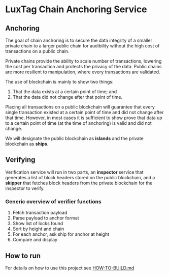 # LuxTag Chain Anchoring Service

## Anchoring

The goal of chain anchoring is to secure the data integrity of a smaller private chain to a larger public chain for audibility without the high cost of transactions on a public chain.

Private chains provide the ability to scale number of transactions, lowering the cost per transaction and protects the privacy of the data. Public chains are more resilient to manipulation, where every transactions are validated.

The use of blockchain is mainly to show two things:

  1. That the data exists at a certain point of time; and
  2. That the data did not change after that point of time.

Placing all transactions on a public blockchain will guarantee that every single transaction existed at a certain point of time and did not change after that time. However, in most cases it is sufficient to show prove that data up to a certain point of time (at the time of anchoring) is valid and did not change.

We will designate the public blockchain as **islands** and the private blockchain as **ships**.

## Verifying

Verification service will run in two parts, an **inspector** service that generates a list of block headers stored on the public blockchain, and a **skipper** that fetches block headers from the private blockchain for the inspector to verify.

### Generic overview of verifier functions

1. Fetch transaction payload
2. Parse payload to anchor format
3. Show list of locks found
4. Sort by height and chain
5. For each anchor, ask ship for anchor at height
6. Compare and display

## How to run

For details on how to use this project see [HOW-TO-BUILD.md](./HOW-TO-BUILD.md)